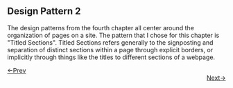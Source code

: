 ## Design Pattern 2

The design patterns from the fourth chapter all center around the organization of pages on a site. The pattern that I chose for this chapter is "Titled Sections". Titled Sections refers generally to the signposting and separation of distinct sections within a page through explicit borders, or implicitly through things like the titles to different sections of a webpage.















<div style="text-align: left"> <a href="g-birmin.github.io/dp_1"> <-Prev </a> </div> <div style="text-align: right"> <a href="g-birmin.github.io/dp_3"> Next-> </a> </div>
